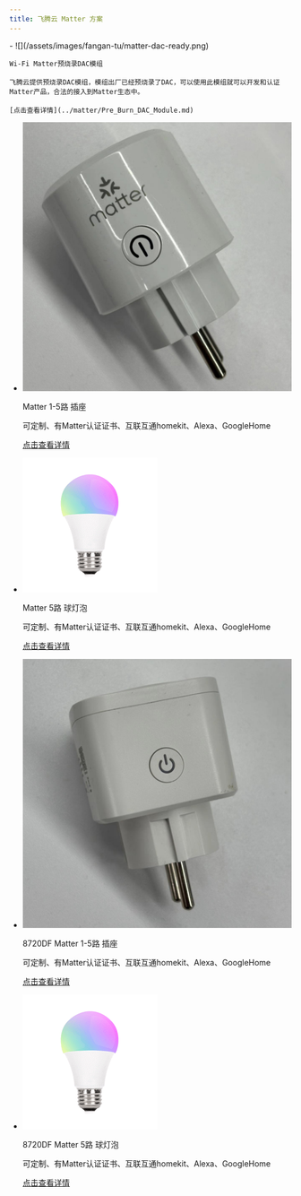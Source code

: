 ```yaml
---
title: 飞腾云 Matter 方案
---
```


<div class="grid cards" markdown>
-   ![](/assets/images/fangan-tu/matter-dac-ready.png)

    Wi-Fi Matter预烧录DAC模组

    飞腾云提供预烧录DAC模组，模组出厂已经预烧录了DAC，可以使用此模组就可以开发和认证Matter产品，合法的接入到Matter生态中。

    [点击查看详情](../matter/Pre_Burn_DAC_Module.md)

-   ![](/assets/images/fangan-tu/插座2.jpg)

    Matter 1-5路 插座

    可定制、有Matter认证证书、互联互通homekit、Alexa、GoogleHome

    [点击查看详情](../matter/socket1_5.md)

-   ![](/assets/images/matter/5灯泡.png)

    Matter 5路 球灯泡

    可定制、有Matter认证证书、互联互通homekit、Alexa、GoogleHome

    [点击查看详情](../matter/rgbcw_light.md)


-   ![](/assets/images/fangan-tu/插座3.jpg)

    8720DF Matter 1-5路 插座

    可定制、有Matter认证证书、互联互通homekit、Alexa、GoogleHome

    [点击查看详情](../matter/8720df_matter_socket.md)

-   ![](/assets/images/matter/5灯泡.png)

    8720DF Matter 5路 球灯泡

    可定制、有Matter认证证书、互联互通homekit、Alexa、GoogleHome

    [点击查看详情](../matter/8720df_matter_light.md)



</div>


<!-- #  Matter 方案

## 1 概述
Matter 是一个行业统一标准，可为智能家居设备提供可靠和安全的连接。它是一种基于 IP 的连接协议，适用于 Wi-Fi、以太网和 Thread（超过 802.15.4 无线电）传输，并使用蓝牙 LE 进行调试。Matter 标准由连接标准联盟与所有行业领导者共同定义。

飞腾云作为连接标准联盟的成员，是 Matter 协议开发的积极贡献者。可以给我们的客户能够轻松构建各种类型的 Matter 智能家居设备。飞腾云为 Matter 提供最全面的解决方案，包括对 Wi-Fi 或 Thread 端点设备、Thread 边界路由器和 Matter 网关参考设计的支持。
![tupian](/assets/images/matter/overview.png)

![可提供设备关系](/assets/images/matter/产品提供设备图.png)

## 2 飞腾云 Matter 方案介绍
  1. 基于飞腾云 Matter 方案，定制压缩使用2M Flash ESP32c2模组
  2. 定制使用 DAC 认证证书，支持导入客户DAC证书
  3. 辅助客户认证 Matter品类方案认证 -->
